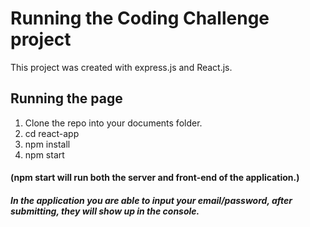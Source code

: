 # Running the Coding Challenge project

This project was created with express.js and React.js.

## Running the page
1) Clone the repo into your documents folder.
2) cd react-app
3) npm install
4) npm start

#### (npm start will run both the server and front-end of the application.)

##### In the application you are able to input your email/password, after submitting, they will show up in the console.
